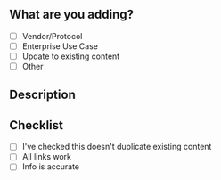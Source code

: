 ## What are you adding?

- [ ] Vendor/Protocol
- [ ] Enterprise Use Case
- [ ] Update to existing content
- [ ] Other

## Description

<!-- Quick description of what you're contributing -->

## Checklist

- [ ] I've checked this doesn't duplicate existing content
- [ ] All links work
- [ ] Info is accurate
